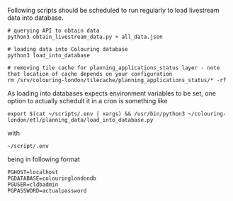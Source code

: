 Following scripts should be scheduled to run regularly to load livestream data into database.

```
# querying API to obtain data
python3 obtain_livestream_data.py > all_data.json

# loading data into Colouring database
python3 load_into_database

# removing tile cache for planning_applications_status layer - note that location of cache depends on your configuration
rm /srv/colouring-london/tilecache/planning_applications_status/* -rf
```

As loading into databases expects environment variables to be set, one option to actually schedult it in a cron is something like

```
export $(cat ~/scripts/.env | xargs) && /usr/bin/python3 ~/colouring-london/etl/planning_data/load_into_database.py
```

with

```
~/script/.env
```

being in following format

```
PGHOST=localhost
PGDATABASE=colouringlondondb
PGUSER=cldbadmin
PGPASSWORD=actualpassword
```